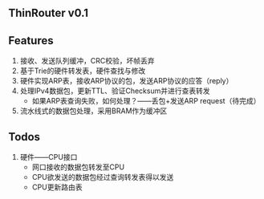 ThinRouter v0.1
---------------

## Features

1. 接收、发送队列缓冲，CRC校验，坏帧丢弃
2. 基于Trie的硬件转发表，硬件查找与修改
3. 硬件实现ARP表，接收ARP协议的包，发送ARP协议的应答（reply）
4. 处理IPv4数据包，更新TTL、验证Checksum并进行查表转发
    - 如果ARP表查询失败，如何处理？——丢包+发送ARP request（待完成）
5. 流水线式的数据包处理，采用BRAM作为缓冲区

## Todos

1. 硬件——CPU接口
    - 网口接收的数据包转发至CPU
    - CPU欲发送的数据包经过查询转发表得以发送
    - CPU更新路由表
